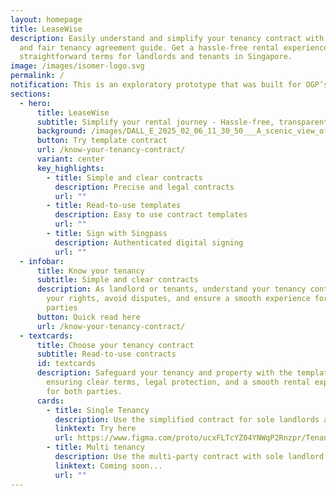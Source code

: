 ```yaml
---
layout: homepage
title: LeaseWise
description: Easily understand and simplify your tenancy contract with our clear
  and fair tenancy agreement guide. Get a hassle-free rental experience with
  straightforward terms for landlords and tenants in Singapore.
image: /images/isomer-logo.svg
permalink: /
notification: This is an exploratory prototype that was built for OGP’s Hack for Public Good
sections:
  - hero:
      title: LeaseWise
      subtitle: Simplify your rental journey - Hassle-free, transparent, and secure.
      background: /images/DALL_E_2025_02_06_11_30_50___A_scenic_view_of_Singapore_s_housing_landscape_featuring_modern_high_rise_apartments_and_HDB_flats__The_image_has_a_balanced_composition_with_greenery.png
      button: Try template contract
      url: /know-your-tenancy-contract/
      variant: center
      key_highlights:
        - title: Simple and clear contracts
          description: Precise and legal contracts
          url: ""
        - title: Read-to-use templates
          description: Easy to use contract templates
          url: ""
        - title: Sign with Singpass
          description: Authenticated digital signing
          url: ""
  - infobar:
      title: Know your tenancy
      subtitle: Simple and clear contracts
      description: As landlord or tenants, understand your tenancy contract to protect
        your rights, avoid disputes, and ensure a smooth experience for both
        parties
      button: Quick read here
      url: /know-your-tenancy-contract/
  - textcards:
      title: Choose your tenancy contract
      subtitle: Read-to-use contracts
      id: textcards
      description: Safeguard your tenancy and property with the template contract,
        ensuring clear terms, legal protection, and a smooth rental experience
        for both parties.
      cards:
        - title: Single Tenancy
          description: Use the simplified contract for sole landlords and tenants
          linktext: Try here
          url: https://www.figma.com/proto/ucxFLTcYZ04YNWqP2Rnzpr/Tenancy-Agreement?node-id=39-7996&t=A2CnEytajizzCACU-0&scaling=min-zoom&content-scaling=fixed&page-id=0%3A1&starting-point-node-id=39%3A7996
        - title: Multi tenancy
          description: Use the multi-party contract with sole landlord and multiple tenants
          linktext: Coming soon...
          url: ""
---
```

